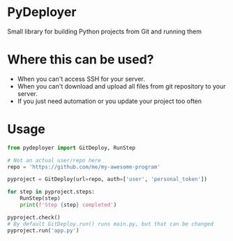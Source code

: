 # PyDeployer
Small library for building Python projects from Git and running them
# Where this can be used? 
* When you can't access SSH for your server. 
* When you can't download and upload all files from git repository to your server.
* If you just need automation or you update your project too often
# Usage
```python
from pydeployer import GitDeploy, RunStep

# Not an actual user/repo here
repo = 'https://github.com/me/my-awesome-program'

pyproject = GitDeploy(url=repo, auth=['user', 'personal_token'])

for step in pyproject.steps:
	RunStep(step)
	print(f'Step {step} completed')

pyproject.check()
# By default GitDeploy.run() runs main.py, but that can be changed
pyproject.run('app.py')
```
